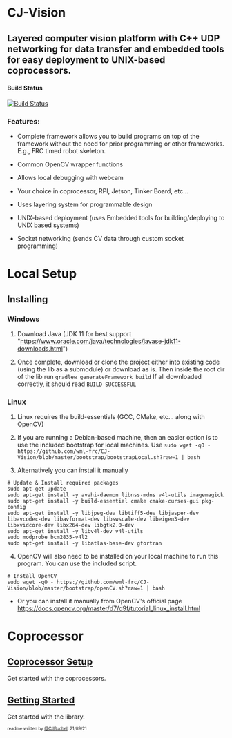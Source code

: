 # CJ-Vision

## Layered computer vision platform with C++ UDP networking for data transfer and embedded tools for easy deployment to UNIX-based coprocessors.

#### Build Status
[![Build Status](https://dev.azure.com/ConnorBuchel0890/WML/_apis/build/status/wml-frc.CJ-Vision?branchName=master)](https://dev.azure.com/ConnorBuchel0890/WML/_build/latest?definitionId=12&branchName=master)

### Features:
- Complete framework allows you to build programs on top of the framework without the need for prior programming or other frameworks. E.g., FRC timed robot skeleton.

- Common OpenCV wrapper functions

- Allows local debugging with webcam

- Your choice in coprocessor, RPI, Jetson, Tinker Board, etc...

- Uses layering system for programmable design

- UNIX-based deployment (uses Embedded tools for building/deploying to UNIX based systems)

- Socket networking (sends CV data through custom socket programming)

# Local Setup

## Installing

### Windows
1. Download Java (JDK 11 for best support "https://www.oracle.com/java/technologies/javase-jdk11-downloads.html")

2. Once complete, download or clone the project either into existing code (using the lib as a submodule) or download as is.
Then inside the root dir of the lib run `gradlew generateFramework build`
If all downloaded correctly, it should read `BUILD SUCCESSFUL`

### Linux
1. Linux requires the build-essentials (GCC, CMake, etc... along with OpenCV)

2. If you are running a Debian-based machine, then an easier option is to use the included bootstrap for local machines. Use `sudo wget -qO - https://github.com/wml-frc/CJ-Vision/blob/master/bootstrap/bootstrapLocal.sh?raw=1 | bash`

3. Alternatively you can install it manually
```shell
# Update & Install required packages
sudo apt-get update
sudo apt-get install -y avahi-daemon libnss-mdns v4l-utils imagemagick
sudo apt-get install -y build-essential cmake cmake-curses-gui pkg-config
sudo apt-get install -y libjpeg-dev libtiff5-dev libjasper-dev libavcodec-dev libavformat-dev libswscale-dev libeigen3-dev libxvidcore-dev libx264-dev libgtk2.0-dev
sudo apt-get install -y libv4l-dev v4l-utils
sudo modprobe bcm2835-v4l2
sudo apt-get install -y libatlas-base-dev gfortran
```

4. OpenCV will also need to be installed on your local machine to run this program. You can use the included script.
```shell
# Install OpenCV
sudo wget -qO - https://github.com/wml-frc/CJ-Vision/blob/master/bootstrap/openCV.sh?raw=1 | bash
```

- Or you can install it manually from OpenCV's official page https://docs.opencv.org/master/d7/d9f/tutorial_linux_install.html


# Coprocessor
## [Coprocessor Setup](docs/coproc.md)
Get started with the coprocessors.

## [Getting Started](docs/gettingStarted.md)
Get started with the library.

<sub><sup>readme written by [@CJBuchel](https://github.com/CJBuchel), 21/09/21</sup></sub>
